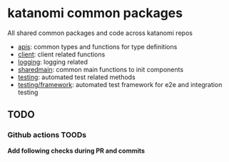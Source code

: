 # katanomi common packages

All shared common packages and code across katanomi repos

 - [apis](apis): common types and functions for type definitions
 - [client](client): client related functions
 - [logging](logging): logging related
 - [sharedmain](sharedmain): common main functions to init components
 - [testing](testing): automated test related methods
 - [testing/framework](testing/framework): automated test framework for e2e and integration testing

## TODO

### Github actions TOODs

**Add following checks during PR and commits**

